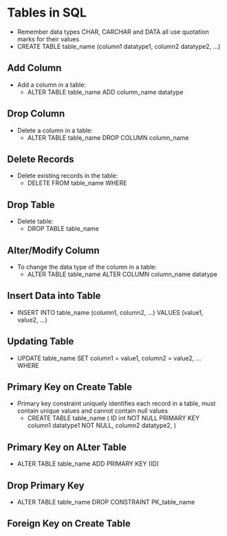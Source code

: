 # Tables in SQL
- Remember data types CHAR, CARCHAR and DATA all use quotation marks for their values
- CREATE TABLE table_name (column1 datatype1, column2 datatype2, ...)

## Add Column
- Add a column in a table:
  - ALTER TABLE table_name
    ADD column_name datatype

## Drop Column
- Delete a column in a table:
  - ALTER TABLE table_name
    DROP COLUMN column_name

## Delete Records
- Delete existing records in the table:
  - DELETE FROM table_name WHERE <condition>

## Drop Table
- Delete table:
  - DROP TABLE table_name

## Alter/Modify Column
- To change the data type of the column in a table:
  - ALTER TABLE table_name
    ALTER COLUMN column_name datatype

## Insert Data into Table
  - INSERT INTO table_name (column1, column2, ...) VALUES (value1, value2, ...)

## Updating Table
  - UPDATE table_name
    SET column1 = value1, column2 = value2, ...
    WHERE <condition>

## Primary Key on Create Table
- Primary key constraint uniquely identifies each record in a table, must contain unique values and cannot contain null values
  - CREATE TABLE table_name (
    ID int NOT NULL PRIMARY KEY
    column1 datatype1 NOT NULL,
    column2 datatype2, )

## Primary Key on ALter Table
  - ALTER TABLE table_name
    ADD PRIMARY KEY (ID)

## Drop Primary Key
  - ALTER TABLE table_name
    DROP CONSTRAINT PK_table_name

## Foreign Key on Create Table
